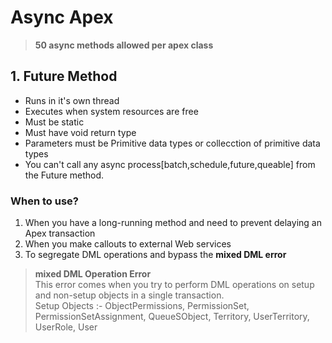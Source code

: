 # Async Apex

>**50 async methods allowed per apex class**

## 1. Future Method

- Runs in it's own thread
- Executes when system resources are free
- Must be static
- Must have void return type
- Parameters must be Primitive data types or collecction of primitive data types
- You can't call any async process[batch,schedule,future,queable] from the Future method.

### When to use?

1. When you have a long-running method and need to prevent delaying an Apex transaction
2. When you make callouts to external Web services
3. To segregate DML operations and bypass the **mixed DML error**

>**mixed DML Operation Error** <br>
> This error comes when you try to perform DML operations on setup and non-setup objects in a single transaction.<br>
> Setup Objects :- ObjectPermissions, PermissionSet, PermissionSetAssignment, QueueSObject, Territory, UserTerritory, UserRole, User
